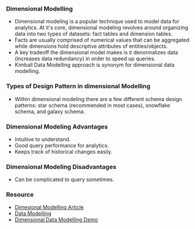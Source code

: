 ### Dimensional Modelling

- Dimensional modeling is a popular technique used to model data for analytics. At it's core, dimensional modeling revolves around organizing data into two types of datasets: fact tables and dimension tables. 
- Facts are usually comprised of numerical values that can be aggregated while dimensions hold descriptive attributes of entities/objects. 
- A key tradeoff the dimensional model makes is it denormalizes data (increases data redundancy) in order to speed up queries.
- Kimball Data Modelling approach is synonym for dimensional data modelling. 
### Types of Design Pattern in dimensional Modelling
- Within dimensional modeling there are a few different schema design patterns: star schema (recommended in most cases), snowflake schema, and galaxy schema.

### Dimensional Modeling Advantages
- Intuitive to understand.
- Good query performance for analytics.
- Keeps track of historical changes easily.

### Dimensional Modeling Disadvantages
- Can be complicated to query sometimes.


### Resource
- [Dimesional Modelling Article](https://dataengineering.wiki/Concepts/Dimensional+Modeling)
- [Data Modelling](https://www.youtube.com/watch?v=rSo8_soxKGw)
- [Dimensional Data Modelling Demo](https://www.youtube.com/watch?v=gQisQHPhjwU)